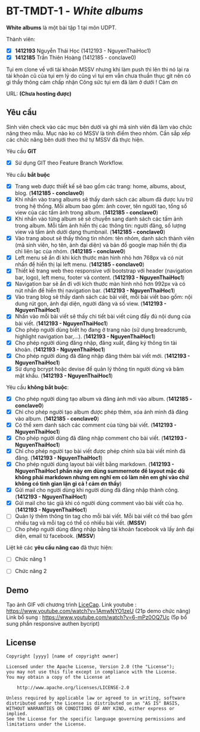# BT-TMDT-1 - *White albums*

**White albums** là một bài tập 1 tại môn UDPT.

Thành viên:
* [x] **1412193** Nguyễn Thái Học (1412193 - NguyenThaiHoc1)
* [x] **1412185** Trần Thiên Hoàng (1412185 - conclave0)

Tụi em clone về với tài khoản MSSV nhưng khi làm push thì lên thì nó lại ra tài khoản cũ của tụi em 
lý do cũng vì tụi em vẫn chưa thuần thục git nên có gì thầy thông cảm chấp nhận 
Công sức tụi em đã làm ở dưới ! Cảm ơn 

URL: **(Chưa hosting được)**

## Yêu cầu

Sinh viên check vào các mục bên dưới và ghi mã sinh viên đã làm vào chức năng theo mẫu. Mục nào ko có MSSV là tính điểm theo nhóm. Cần sắp xếp các chức năng bên dưới theo thứ tự MSSV đã thực hiện.

Yêu cầu **GIT**
* [x] Sử dụng GIT theo Feature Branch Workflow.

Yêu cầu **bắt buộc**
* [x] Trang web được thiết kế sẽ bao gồm các trang: home, albums, about, blog. (**1412185 - conclave0**)
* [x] Khi nhấn vào trang albums sẽ thấy danh sách các album đã được lưu trữ trong hệ thống. Mỗi album bao gồm: ảnh cover, tên người tạo, tổng số view của các tấm ảnh trong album. (**1412185 - conclave0**)
* [x] Khi nhấn vào từng album sẽ sẽ chuyển sang danh sách các tấm ảnh trong album. Mỗi tấm ảnh hiển thị các thông tin: người đăng, số lượng view và tấm ảnh dưới dạng thumbnail. (**1412185 - conclave0**)
* [x] Vào trang about sẽ thấy thông tin nhóm: tên nhóm, danh sách thành viên (mã sinh viên, họ tên, ảnh đại diện) và bản đồ google map hiển thị địa chỉ liên lạc của nhóm. (**1412185 - conclave0**)
* [x] Left menu sẽ ẩn đi khi kích thước màn hình nhỏ hơn 768px và có nút nhấn để hiển thị lại left menu. (**1412185 - conclave0**)
* [x] Thiết kế trang web theo responsive với bootstrap với header (navigation bar, logo), left menu, footer và content. (**1412193 - NguyenThaiHoc1**)
* [x] Navigation bar sẽ ẩn đi với kích thước màn hình nhỏ hơn 992px và có nút nhấn để hiển thị navigation bar. (**1412193 - NguyenThaiHoc1**)
* [x] Vào trang blog sẽ thấy danh sách các bài viết, mỗi bài viết bao gồm: nội dung rút gọn, ảnh đại diện, người đăng và số view. (**1412193 - NguyenThaiHoc1**)
* [x] Nhấn vào mỗi bài viết sẽ thấy chi tiết bài viết cùng đầy đủ nội dung của bài viết. (**1412193 - NguyenThaiHoc1**)
* [x] Cho phép người dùng biết họ đang ở trang nào (sử dụng breadcrumb, highlight navigation bar,...). (**1412193 - NguyenThaiHoc1**)
* [x] Cho phép người dùng đăng nhập, đăng xuất, đăng ký thông tin tài khoản. (**1412193 - NguyenThaiHoc1**)
* [x] Cho phép người dùng đã đăng nhập đăng thêm bài viết mới. (**1412193 - NguyenThaiHoc1**)
* [x] Sử dụng bcrypt hoặc devise để quản lý thông tin người dùng và băm mật khẩu. (**1412193 - NguyenThaiHoc1**)

Yêu cầu **không bắt buộc**:
* [x] Cho phép người dùng tạo album và đăng ảnh mới vào album. (**1412185 - conclave0**)
* [x] Chỉ cho phép người tạo album được phép thêm, xóa ảnh mình đã đăng vào album. (**1412185 - conclave0**)
* [x] Có thể xem danh sách các comment của từng bài viết. (**1412193 - NguyenThaiHoc1**)
* [x] Cho phép người dùng đã đăng nhập comment cho bài viết.  (**1412193 - NguyenThaiHoc1**)
* [x] Chỉ cho phép người tạo bài viết được phép chỉnh sửa bài viết mình đã đăng. (**1412193 - NguyenThaiHoc1**)
* [x] Cho phép người dùng layout bài viết bằng markdown. (**1412193 - NguyenThaiHoc1 phần này em dùng summernote để layout mặc dù không phải markdown nhưng em nghĩ em có làm nên em ghi vào chứ không có tình gian lận gì cả ! cảm ơn thầy**)
* [x] Gửi mail cho người dùng khi người dùng đã đăng nhập thành công. (**1412193 - NguyenThaiHoc1**)
* [x] Gửi mail cho tác giả khi có người dùng comment vào bài viết của họ. (**1412193 - NguyenThaiHoc1**)
* [ ] Quản lý thêm thông tin tag cho mỗi bài viết. Mỗi bài viết có thể bao gồm nhiều tag và mỗi tag có thể có nhiều bài viết. (**MSSV**)
* [ ] Cho phép người dùng đăng nhập bằng tài khoản facebook và lấy ảnh đại diện, email từ facebook. (**MSSV**)

Liệt kê các **yêu cầu nâng cao** đã thực hiện:
* [ ] Chức năng 1
* [ ] Chức năng 2


## Demo

Tạo ảnh GIF với chương trình [LiceCap](http://www.cockos.com/licecap/).
Link youtube :
https://www.youtube.com/watch?v=1AmwNYO1zeU (21p demo chức năng)
Link bổ sung : 
https://www.youtube.com/watch?v=6-mPz0OQ7Uc (5p bổ sung phần responsive authen bycript)

## License

    Copyright [yyyy] [name of copyright owner]

    Licensed under the Apache License, Version 2.0 (the "License");
    you may not use this file except in compliance with the License.
    You may obtain a copy of the License at

        http://www.apache.org/licenses/LICENSE-2.0

    Unless required by applicable law or agreed to in writing, software
    distributed under the License is distributed on an "AS IS" BASIS,
    WITHOUT WARRANTIES OR CONDITIONS OF ANY KIND, either express or implied.
    See the License for the specific language governing permissions and
    limitations under the License.
